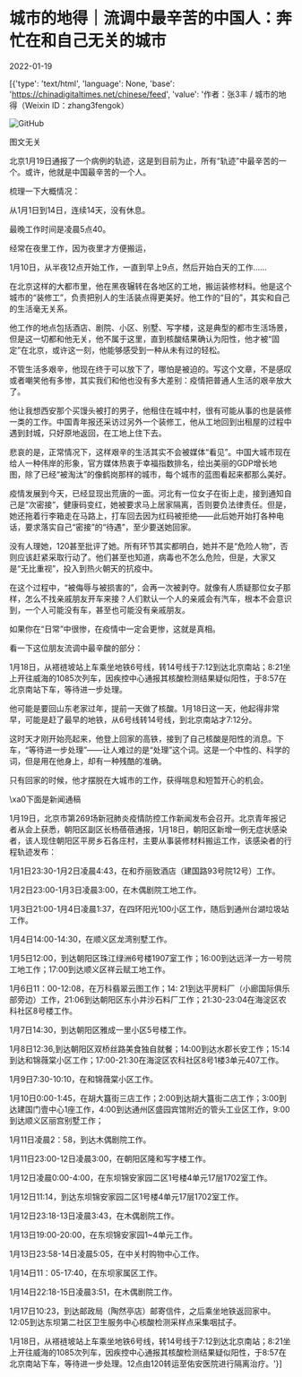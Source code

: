 # 城市的地得｜流调中最辛苦的中国人：奔忙在和自己无关的城市

2022-01-19

[{'type': 'text/html', 'language': None, 'base': 'https://chinadigitaltimes.net/chinese/feed', 'value': '作者：张3丰 / 城市的地得（Weixin ID：zhang3fengok）

![GitHub](https://chinadigitaltimes.net/chinese/files/2022/01/post-675956-61e8408d082af.)

图文无关

北京1月19日通报了一个病例的轨迹，这是到目前为止，所有“轨迹”中最辛苦的一个。或许，他就是中国最辛苦的一个人。

梳理一下大概情况：

从1月1日到14日，连续14天，没有休息。

最晚工作时间是凌晨5点40。

经常在夜里工作，因为夜里才方便搬运，

1月10日，从半夜12点开始工作，一直到早上9点，然后开始白天的工作……

在北京这样的大都市里，他在黑夜辗转在各地区的工地，搬运装修材料。他是这个城市的“装修工”，负责把别人的生活装点得更美好。他工作的“目的”，其实和自己的生活毫无关系。

他工作的地点包括酒店、剧院、小区、别墅、写字楼，这是典型的都市生活场景，但是这一切都和他无关，他不属于这里，直到核酸结果确认为阳性，他才被“固定”在北京，或许这一刻，他能够感受到一种从未有过的轻松。

不管生活多艰辛，他现在终于可以放下了，哪怕是被迫的。写这个文章，不是感叹或者嘲笑他有多惨，其实我们和他也没有多大差别：疫情把普通人生活的艰辛放大了。

他让我想西安那个买馒头被打的男子，他租住在城中村，很有可能从事的也是装修一类的工作。中国青年报还采访过另外一个装修工，他从工地回到出租屋的过程中遇到封城，只好原地返回，在工地上住下去。

悲哀的是，正常情况下，这样艰辛的生活其实不会被媒体“看见”。中国大城市现在给人一种伟岸的形象，官方媒体热衷于幸福指数排名，绘出美丽的GDP增长地图，除了已经“被淘汰”的像鹤岗那样的城市，每个城市的蓝图看起来都那么美好。

疫情发展到今天，已经显现出荒唐的一面。河北有一位女子在街上走，接到通知自己是“次密接”，健康码变红，她被要求马上居家隔离，否则要负法律责任。但是，她还拖着行李箱走在马路上，打车回去因为红码被拒绝——此后她开始打各种电话，要求落实自己“密接”的“待遇”，至少要送她回家。

没有人理她，120甚至批评了她。所有环节其实都明白，她并不是“危险人物”，否则应该赶紧采取行动了。他们甚至也知道，病毒也不怎么危险，但是，大家又是“无比重视”，投入到热火朝天的抗疫中。

在这个过程中，“被侮辱与被损害的”，会再一次被剥夺。就像有人质疑那位女子那样，怎么不找亲戚朋友开车来接？人们默认一个人的亲戚会有汽车，根本不会意识到，一个人可能没有车，甚至也可能没有亲戚朋友。

如果你在“日常”中很惨，在疫情中一定会更惨，这就是真相。

看一下这位朋友流调中最辛酸的部分：

1月18日，从褡裢坡站上车乘坐地铁6号线，转14号线于7:12到达北京南站；8:21坐上开往威海的1085次列车，因疾控中心通报其核酸检测结果疑似阳性，于8:57在北京南站下车，等待进一步处理。

他可能是要回山东老家过年，提前一天做了核酸。1月18日这一天，他起得非常早，可能是赶了最早的地铁，从6号线转14号线，到北京南站才7:12分。

这时天才刚开始亮起来，他登上回家的高铁，接到了自己核酸是阳性的消息。下车，“等待进一步处理”——让人难过的是“处理”这个词。这是一个中性的、科学的词，但是用在他身上，却有一种残酷的准确。

只有回家的时候，他才摆脱在大城市的工作，获得喘息和短暂开心的机会。

\xa0下面是新闻通稿



1月19日，北京市第269场新冠肺炎疫情防控工作新闻发布会召开。北京青年报记者从会上获悉，朝阳区副区长杨蓓蓓通报，1月18日，朝阳区新增一例无症状感染者，该人现住朝阳区平房乡石各庄村，主要从事装修材料搬运工作，该感染者的行程轨迹发布：

1月1日23:30-1月2日凌晨4:43，在和乔丽致酒店（建国路93号院12号）工作。

1月2日23:00-1月3日凌晨3:00，在木偶剧院工地工作。

1月3日21:00-1月4日凌晨1:37，在四环阳光100小区工作，随后到通州台湖垃圾站工作。

1月4日14:00-14:30，在顺义区龙湾别墅工作。

1月5日12:00，到达朝阳区珠江绿洲6号楼1907室工作；16:00到达远洋一方一号院工地工作；17:00到达顺义区祥云赋工地工作。

1月6日11：00-12:08，在万科翡翠云图工作；14: 21到达平房料厂（小廊国际俱乐部旁边）工作，21:06到达朝阳区东小井沙石料厂工作；21:30-23:04在海淀区农科社区8号楼工作。

1月7日14:30，到达朝阳区雅成一里小区5号楼工作。

1月8日12:36,到达朝阳区双桥丝路美食独自就餐；14:00到达水郡长安工作；15:14到达和锦薇棠小区工作；17:00-21:30在海淀区农科社区8号1楼3单元407工作。

1月9日7:30-10:10，在和锦薇棠小区工作。

1月10日0:00-1:45，在胡大簋街三店工作；2:00到达胡大簋街二店工作；3:00到达建国门壹中心1座工作，4:00到达通州区盛园宾馆附近的管头工业区工作，9:00到达顺义区丽宫别墅工作；

1月11日凌晨2：58，到达木偶剧院工作。

1月11日23:00-12日凌晨3:00，在朝阳区隆和写字楼工作。

1月12日凌晨0:00-4:00，在东坝锦安家园二区1号楼4单元17层1702室工作。

1月12日11:14，到达东坝锦安家园二区1号楼4单元17层1702室工作。

1月12日23:18-13日凌晨3:43，在木偶剧院工作。

1月13日19:00-20:00，在东坝锦安家园1~4单元工作。

1月13日23:58-14日凌晨5:05，在中关村购物中心工作。

1月14日11：05-17:40，在东坝家属区工作。

1月14日22:18-15日凌晨3:51，在木偶剧院工作。

1月17日10:23，到达邮政局（陶然亭店）邮寄信件，之后乘坐地铁返回家中。12:05到达东坝第二社区卫生服务中心核酸检测采样点采集咽拭子。

1月18日，从褡裢坡站上车乘坐地铁6号线，转14号线于7:12到达北京南站；8:21坐上开往威海的1085次列车，因疾控中心通报其核酸检测结果疑似阳性，于8:57在北京南站下车，等待进一步处理。12点由120转运至佑安医院进行隔离治疗。'}]